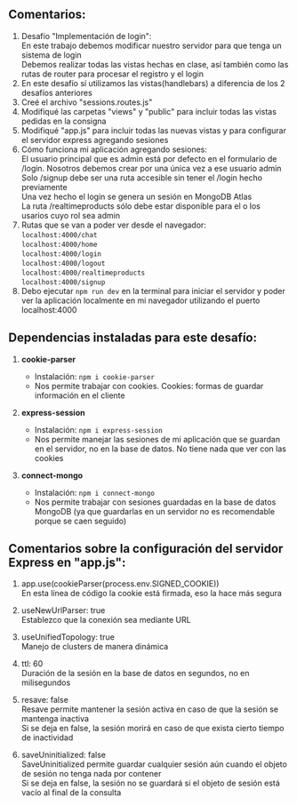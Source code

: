 ## Comentarios:

1. Desafío "Implementación de login": <br>
    En este trabajo debemos modificar nuestro servidor para que tenga un sistema de login <br>
    Debemos realizar todas las vistas hechas en clase, así también como las rutas de router para procesar el registro y el login
2. En este desafío sí utilizamos las vistas(handlebars) a diferencia de los 2 desafíos anteriores
3. Creé el archivo "sessions.routes.js"
4. Modifiqué las carpetas "views" y "public" para incluir todas las vistas pedidas en la consigna
5. Modifiqué "app.js" para incluir todas las nuevas vistas y para configurar el servidor express agregando sesiones
6. Cómo funciona mi aplicación agregando sesiones: <br>
    El usuario principal que es admin está por defecto en el formulario de /login. Nosotros debemos crear por una única vez a ese usuario admin <br>
    Solo /signup debe ser una ruta accesible sin tener el /login hecho previamente <br>
    Una vez hecho el login se genera un sesión en MongoDB Atlas <br>
    La ruta /realtimeproducts sólo debe estar disponible para el o los usarios cuyo rol sea admin 
7. Rutas que se van a poder ver desde el navegador: <br>
    `localhost:4000/chat` <br>
    `localhost:4000/home` <br>
    `localhost:4000/login` <br>
    `localhost:4000/logout` <br>
    `localhost:4000/realtimeproducts` <br>
    `localhost:4000/signup` <br>
8. Debo ejecutar `npm run dev` en la terminal para iniciar el servidor y poder ver la aplicación localmente en mi navegador utilizando el puerto localhost:4000



## Dependencias instaladas para este desafío:

1. **cookie-parser**

    - Instalación: `npm i cookie-parser`
    - Nos permite trabajar con cookies. Cookies: formas de guardar información en el cliente


2. **express-session**

    - Instalación: `npm i express-session`
    - Nos permite manejar las sesiones de mi aplicación que se guardan en el servidor, no en la base de datos. No tiene nada que ver con las cookies

3. **connect-mongo**

    - Instalación: `npm i connect-mongo`
    - Nos permite trabajar con sesiones guardadas en la base de datos MongoDB (ya que guardarlas en un servidor no es recomendable porque se caen seguido)



## Comentarios sobre la configuración del servidor Express en "app.js":

1. app.use(cookieParser(process.env.SIGNED_COOKIE)) <br>
    En esta línea de código la cookie está firmada, eso la hace más segura

2. useNewUrlParser: true <br>
    Establezco que la conexión sea mediante URL

3. useUnifiedTopology: true <br>
    Manejo de clusters de manera dinámica

4. ttl: 60 <br>
    Duración de la sesión en la base de datos en segundos, no en milisegundos

5. resave: false <br>
    Resave permite mantener la sesión activa en caso de que la sesión se mantenga inactiva <br>
    Si se deja en false, la sesión morirá en caso de que exista cierto tiempo de inactividad

6. saveUninitialized: false <br>
    SaveUninitialized permite guardar cualquier sesión aún cuando el objeto de sesión no tenga nada por contener <br>
    Si se deja en false, la sesión no se guardará si el objeto de sesión está vacío al final de la consulta